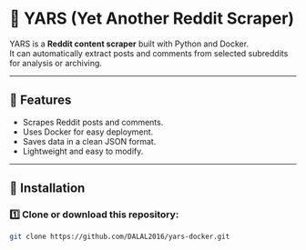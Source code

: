 # 🦾 YARS (Yet Another Reddit Scraper)

YARS is a **Reddit content scraper** built with Python and Docker.  
It can automatically extract posts and comments from selected subreddits for analysis or archiving.

---

## 🚀 Features
- Scrapes Reddit posts and comments.
- Uses Docker for easy deployment.
- Saves data in a clean JSON format.
- Lightweight and easy to modify.

---

## 🧩 Installation

### 1️⃣ Clone or download this repository:
```bash
git clone https://github.com/DALAL2016/yars-docker.git
